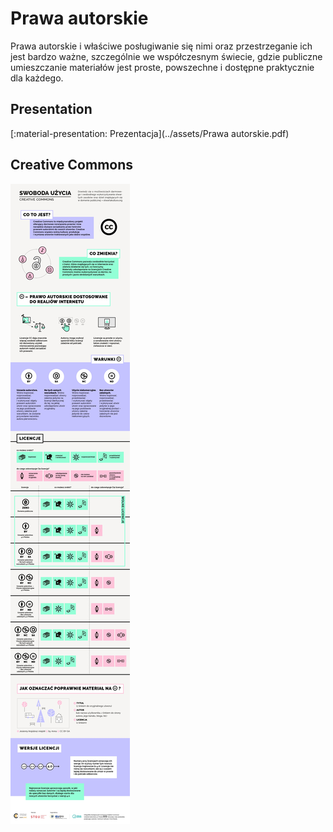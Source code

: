 # Prawa autorskie

Prawa autorskie i właściwe posługiwanie się nimi oraz przestrzeganie ich jest bardzo ważne, szczególnie we współczesnym świecie, gdzie publiczne umieszczanie materiałów jest proste, powszechne i dostępne praktycznie dla każdego.

## Presentation

[:material-presentation: Prezentacja](../assets/Prawa autorskie.pdf)

## Creative Commons

![Autorzy: Centrum Cyfrowe i Vivid Studio](../assets/CC-infografika-final-min.jpg)
